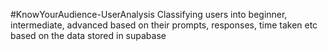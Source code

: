 #KnowYourAudience-UserAnalysis
Classifying users into beginner, intermediate, advanced based on their prompts, responses, time taken etc based on the data stored in supabase

